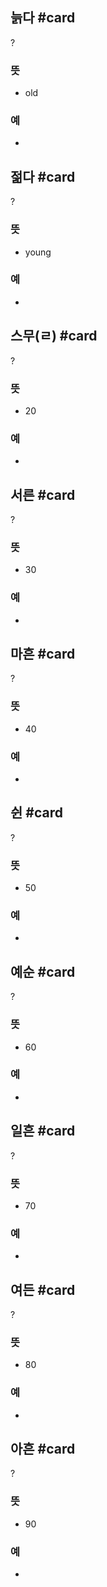 ## 늙다 #card
?
### 뜻
- old
### 예
-
<!--SR:!2025-04-02,23,250-->

## 젊다 #card
?
### 뜻
- young
### 예
-
<!--SR:!2025-04-10,23,250-->

## 스무(ㄹ) #card
?
### 뜻
- 20
### 예
-
<!--SR:!2025-04-04,24,250-->

## 서른 #card
?
### 뜻
- 30
### 예
-
<!--SR:!2025-03-26,7,230-->

## 마흔 #card
?
### 뜻
- 40
### 예
-
<!--SR:!2025-03-25,22,250-->

## 쉰 #card
?
### 뜻
- 50
### 예
-
<!--SR:!2025-03-20,19,250-->

## 예순 #card
?
### 뜻
- 60
### 예
-
<!--SR:!2025-04-18,31,230-->

## 일흔 #card
?
### 뜻
- 70
### 예
-
<!--SR:!2025-03-27,23,250-->

## 여든 #card
?
### 뜻
- 80
### 예
-
<!--SR:!2025-03-28,10,230-->

## 아흔 #card
?
### 뜻
- 90
### 예
-
<!--SR:!2025-03-23,21,250-->

